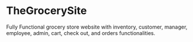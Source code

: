 # TheGrocerySite
Fully Functional grocery store website with inventory, customer, manager, employee, admin, cart, check out, and orders functionalities.
